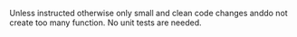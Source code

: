 Unless instructed otherwise only small and clean code changes anddo not create too many function.
No unit tests are needed.
